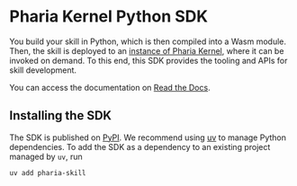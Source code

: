 # Pharia Kernel Python SDK

You build your skill in Python, which is then compiled into a Wasm module.
Then, the skill is deployed to an [instance of Pharia Kernel](https://pharia-kernel.product.pharia.com),
where it can be invoked on demand.
To this end, this SDK provides the tooling and APIs for skill development.

You can access the documentation on [Read the Docs](https://pharia-skill.readthedocs.io).

## Installing the SDK

The SDK is published on [PyPI](https://pypi.org/project/pharia-skill/).
We recommend using [uv](https://docs.astral.sh/uv/) to manage Python dependencies.
To add the SDK as a dependency to an existing project managed by `uv`, run

```sh
uv add pharia-skill
```
